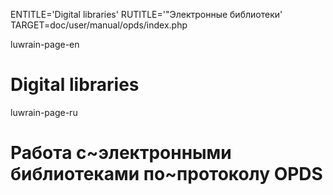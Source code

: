 
ENTITLE='Digital libraries'
RUTITLE='"Электронные библиотеки'
TARGET=doc/user/manual/opds/index.php

luwrain-page-en

# Digital libraries

luwrain-page-ru

# Работа с~электронными библиотеками по~протоколу OPDS

